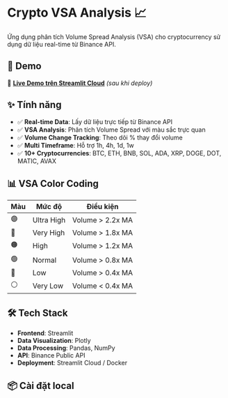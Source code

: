 # Crypto VSA Analysis 📈

Ứng dụng phân tích Volume Spread Analysis (VSA) cho cryptocurrency sử dụng dữ liệu real-time từ Binance API.

## 🚀 Demo

🔗 **[Live Demo trên Streamlit Cloud](https://YOUR-APP-NAME.streamlit.app)** _(sau khi deploy)_

## ✨ Tính năng

- ✅ **Real-time Data**: Lấy dữ liệu trực tiếp từ Binance API
- ✅ **VSA Analysis**: Phân tích Volume Spread với màu sắc trực quan
- ✅ **Volume Change Tracking**: Theo dõi % thay đổi volume
- ✅ **Multi Timeframe**: Hỗ trợ 1h, 4h, 1d, 1w
- ✅ **10+ Cryptocurrencies**: BTC, ETH, BNB, SOL, ADA, XRP, DOGE, DOT, MATIC, AVAX

## 📊 VSA Color Coding

| Màu | Mức độ | Điều kiện |
|-----|--------|-----------|
| 🟣 | Ultra High | Volume > 2.2x MA |
| 🔴 | Very High | Volume > 1.8x MA |
| 🟠 | High | Volume > 1.2x MA |
| 🟢 | Normal | Volume > 0.8x MA |
| 🔵 | Low | Volume > 0.4x MA |
| ⚪ | Very Low | Volume < 0.4x MA |

## 🛠️ Tech Stack

- **Frontend**: Streamlit
- **Data Visualization**: Plotly
- **Data Processing**: Pandas, NumPy
- **API**: Binance Public API
- **Deployment**: Streamlit Cloud / Docker

## 📦 Cài đặt local

